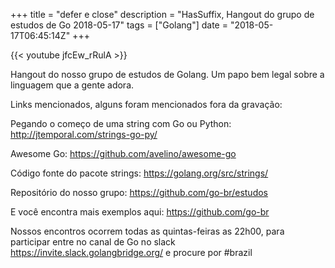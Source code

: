 +++
title = "defer e close"
description = "HasSuffix, Hangout do grupo de estudos de Go 2018-05-17"
tags = ["Golang"]
date = "2018-05-17T06:45:14Z"
+++

{{< youtube jfcEw_rRulA >}}

Hangout do nosso grupo de estudos de Golang.
Um papo bem legal sobre a linguagem que a gente adora.

Links mencionados, alguns foram mencionados fora da gravação:

Pegando o começo de uma string com Go ou Python:
<http://jtemporal.com/strings-go-py/>

Awesome Go:
<https://github.com/avelino/awesome-go>

Código fonte do pacote strings:
<https://golang.org/src/strings/>

Repositório do nosso grupo:
<https://github.com/go-br/estudos>

E você encontra mais exemplos aqui:
<https://github.com/go-br>

Nossos encontros ocorrem todas as quintas-feiras as 22h00, para participar entre no canal de Go no slack <https://invite.slack.golangbridge.org/> e procure por #brazil
